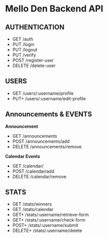 Mello Den Backend API
=====================

## AUTHENTICATION
* GET           /auth
* PUT           /login 
* PUT           /logout
* PUT           /verify
* POST          /register-user
* DELETE        /delete-user

## USERS
* GET           /users/:username/profile
* PUT+          /users/:username/edit-profile


## Announcements & EVENTS
**Announcement**
* GET           /announcements
* POST          /announcements/add
* DELETE        /announcements/remove
    
**Calendar Events**
* GET           /calendar/
* POST          /calendar/add
* DELETE        /calendar/remove


## STATS
* GET           /stats/winners
* GET           /stats/calendar
* GET+          /stats/:username/retrieve-form  
* GET+          /stats/:username/check-form
* POST+         /stats/:username/submit
* DELETE+       /stats/:username/delete
